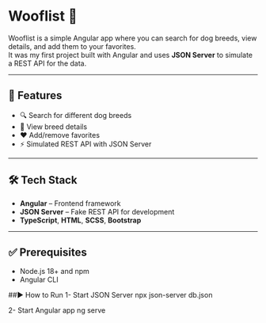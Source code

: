 # Wooflist 🐶

Wooflist is a simple Angular app where you can search for dog breeds, view details, and add them to your favorites.  
It was my first project built with Angular and uses **JSON Server** to simulate a REST API for the data.

---

## 🚀 Features
- 🔍 Search for different dog breeds  
- 🐾 View breed details  
- ❤️ Add/remove favorites  
- ⚡ Simulated REST API with JSON Server  

---

## 🛠️ Tech Stack
- **Angular** – Frontend framework  
- **JSON Server** – Fake REST API for development  
- **TypeScript**, **HTML**, **SCSS**, **Bootstrap**

---

## ✅ Prerequisites
- Node.js 18+ and npm
- Angular CLI
  
##▶️ How to Run
1- Start JSON Server
npx json-server db.json

2- Start Angular app
ng serve
